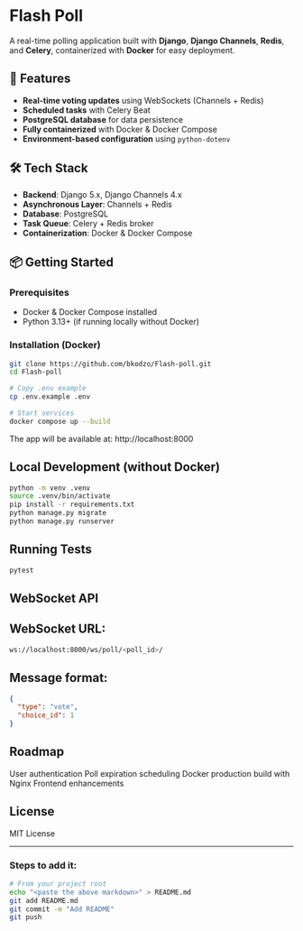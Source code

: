 # Flash Poll

A real-time polling application built with **Django**, **Django Channels**, **Redis**, and **Celery**, containerized with **Docker** for easy deployment.

## 🚀 Features
- **Real-time voting updates** using WebSockets (Channels + Redis)
- **Scheduled tasks** with Celery Beat
- **PostgreSQL database** for data persistence
- **Fully containerized** with Docker & Docker Compose
- **Environment-based configuration** using `python-dotenv`

## 🛠 Tech Stack
- **Backend**: Django 5.x, Django Channels 4.x
- **Asynchronous Layer**: Channels + Redis
- **Database**: PostgreSQL
- **Task Queue**: Celery + Redis broker
- **Containerization**: Docker & Docker Compose

## 📦 Getting Started

### Prerequisites
- Docker & Docker Compose installed
- Python 3.13+ (if running locally without Docker)

### Installation (Docker)
```bash
git clone https://github.com/bkodzo/Flash-poll.git
cd Flash-poll

# Copy .env example
cp .env.example .env

# Start services
docker compose up --build

```

The app will be available at:
http://localhost:8000

## Local Development (without Docker)

```bash
python -m venv .venv
source .venv/bin/activate
pip install -r requirements.txt
python manage.py migrate
python manage.py runserver
```
## Running Tests
```bash
pytest
```
## WebSocket API
## WebSocket URL:

```bash
ws://localhost:8000/ws/poll/<poll_id>/
```

## Message format:
```json
{
  "type": "vote",
  "choice_id": 1
}
```

## Roadmap
 User authentication
 Poll expiration scheduling
 Docker production build with Nginx
 Frontend enhancements
## License

MIT License

---

### Steps to add it:
```bash
# From your project root
echo "<paste the above markdown>" > README.md
git add README.md
git commit -m "Add README"
git push

